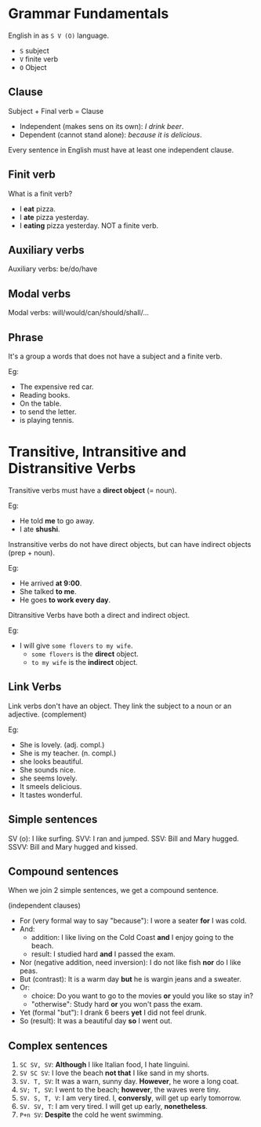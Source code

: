 # Grammar Fundamentals

English in as `S V (O)` language.

- `S` subject
- `V` finite verb
- `O` Object

## Clause

Subject + Final verb = Clause

- Independent (makes sens on its own): _I drink beer_.
- Dependent (cannot stand alone): _because it is delicious_.

Every sentence in English must have at least one independent clause.

## Finit verb

What is a finit verb?

- I **eat** pizza.
- I **ate** pizza yesterday.
- I **eating** pizza yesterday. NOT a finite verb.

## Auxiliary verbs

Auxiliary verbs: be/do/have

## Modal verbs

Modal verbs: will/would/can/should/shall/...

## Phrase

It's a group a words that does not have a subject and a finite verb.

Eg:

- The expensive red car.
- Reading books.
- On the table.
- to send the letter.
- is playing tennis.

# Transitive, Intransitive and Distransitive Verbs

Transitive verbs must have a **direct object** (= noun).

Eg:

- He told **me** to go away.
- I ate **shushi**.

Instransitive verbs do not have direct objects, but can have indirect objects (prep + noun).

Eg:

- He arrived **at 9:00**.
- She talked **to me**.
- He goes **to work every day**.

Ditransitive Verbs have both a direct and indirect object.

Eg:

- I will give `some flovers` `to my wife`.
  - `some flovers` is the **direct** object.
  - `to my wife` is the **indirect** object.

## Link Verbs

Link verbs don't have an object. They link the subject to a noun or an adjective. (complement)

Eg:

- She is lovely. (adj. compl.)
- She is my teacher. (n. compl.)
- she looks beautiful.
- She sounds nice.
- she seems lovely.
- It smeels delicious.
- It tastes wonderful.

## Simple sentences

SV (o): I like surfing.
SVV: I ran and jumped.
SSV: Bill and Mary hugged.
SSVV: Bill and Mary hugged and kissed.

## Compound sentences

When we join 2 simple sentences, we get a compound sentence.

(independent clauses)

- For (very formal way to say "because"): I wore a seater **for** I was cold.
- And:
  - addition: I like living on the Cold Coast **and** I enjoy going to the beach.
  - result: I studied hard **and** I passed the exam.  
- Nor (negative addition, need inversion): I do not like fish **nor** do I like peas.
- But (contrast): It is a warm day **but** he is wargin jeans and a sweater.
- Or:
  - choice: Do you want to go to the movies **or** yould you like so stay in?
  - "otherwise": Study hard **or** you won't pass the exam.
- Yet (formal "but"): I drank 6 beers **yet** I did not feel drunk.
- So (result): It was a beautiful day **so** I went out.

## Complex sentences

1. `SC SV, SV`: **Although** I like Italian food, I hate linguini.
2. `SV SC SV`: I love the beach **not that** I like sand in my shorts.
3. `SV. T, SV`: It was a warn, sunny day. **However**, he wore a long coat.
4. `SV; T, SV`: I went to the beach; **however**, the waves were tiny.
5. `SV. S, T, V`: I am very tired. I, **conversly**, will get up early tomorrow.
6. `SV. SV, T`: I am very tired. I will get up early, **nonetheless**.
7. `P+n SV`: **Despite** the cold he went swimming.
